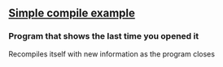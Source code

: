 ## [Simple compile example](https://github.com/BatteredBunny/embedded-writeable/tree/master/compile/simple)
### Program that shows the last time you opened it
Recompiles itself with new information as the program closes